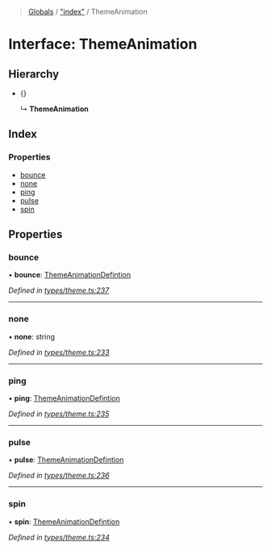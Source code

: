 > [Globals](../README.md) / ["index"](../modules/_index_.md) / ThemeAnimation

# Interface: ThemeAnimation

## Hierarchy

* {}

  ↳ **ThemeAnimation**

## Index

### Properties

* [bounce](_index_.themeanimation.md#bounce)
* [none](_index_.themeanimation.md#none)
* [ping](_index_.themeanimation.md#ping)
* [pulse](_index_.themeanimation.md#pulse)
* [spin](_index_.themeanimation.md#spin)

## Properties

### bounce

•  **bounce**: [ThemeAnimationDefintion](../modules/_index_.md#themeanimationdefintion)

*Defined in [types/theme.ts:237](https://github.com/kenoxa/beamwind/blob/main/packages/beamwind/src/types/theme.ts#L237)*

___

### none

•  **none**: string

*Defined in [types/theme.ts:233](https://github.com/kenoxa/beamwind/blob/main/packages/beamwind/src/types/theme.ts#L233)*

___

### ping

•  **ping**: [ThemeAnimationDefintion](../modules/_index_.md#themeanimationdefintion)

*Defined in [types/theme.ts:235](https://github.com/kenoxa/beamwind/blob/main/packages/beamwind/src/types/theme.ts#L235)*

___

### pulse

•  **pulse**: [ThemeAnimationDefintion](../modules/_index_.md#themeanimationdefintion)

*Defined in [types/theme.ts:236](https://github.com/kenoxa/beamwind/blob/main/packages/beamwind/src/types/theme.ts#L236)*

___

### spin

•  **spin**: [ThemeAnimationDefintion](../modules/_index_.md#themeanimationdefintion)

*Defined in [types/theme.ts:234](https://github.com/kenoxa/beamwind/blob/main/packages/beamwind/src/types/theme.ts#L234)*
